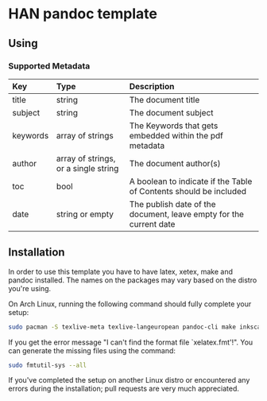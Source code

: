 # HAN pandoc template

## Using

### Supported Metadata

| Key      | Type                                 | Description                                                        |
|:---------|:-------------------------------------|:-------------------------------------------------------------------|
| title    | string                               | The document title                                                 |
| subject  | string                               | The document subject                                               |
| keywords | array of strings                     | The Keywords that gets embedded within the pdf metadata            |
| author   | array of strings, or a single string | The document author(s)                                             |
| toc      | bool                                 | A boolean to indicate if the Table of Contents should be included  |
| date     | string or empty                      | The publish date of the document, leave empty for the current date |

## Installation

In order to use this template you have to have latex, xetex, make and pandoc installed.
The names on the packages may vary based on the distro you're using.

On Arch Linux, running the following command should fully complete your setup:

```bash
sudo pacman -S texlive-meta texlive-langeuropean pandoc-cli make inkscape
```

If you get the error message "I can't find the format file `xelatex.fmt'!". You can generate the missing files using the command:

```bash
sudo fmtutil-sys --all
```

If you've completed the setup on another Linux distro or encountered any errors during the installation; pull requests are very much appreciated.
